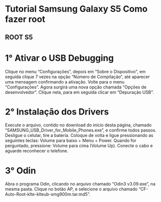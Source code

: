 # Tutorial Samsung Galaxy S5 Como fazer root 
## ROOT S5
# 1° Ativar o USB Debugging
Clique no menu “Configurações”, depois em “Sobre o Dispositivo”, em seguida clique 7 vezes na opção “Número de Compilação“, até aparecer uma mensagem confirmando a ativação. Volte para o menu “Configurações”. Agora surgirá uma nova opção chamada “Opções de desenvolvedor“. Clique nela, para em seguida clicar em “Depuração USB”.
# 2° Instalação dos Drivers
Execute o arquivo, contido no download do início desta página, chamado “SAMSUNG_USB_Driver_for_Mobile_Phones.exe”, e confirme todos passos. Desligue o celular, tire a bateria. Coloque de volta e ligue pressionando as seguintes teclas: Volume para baixo + Menu + Power. Quando for perguntado, pressione: Volume para cima (Volume Up).
Conecte o cabo e aguarde reconhecer o telefone.
# 3° Odin
Abra o programa Odin, clicando no arquivo chamado “Odin3 v3.09.exe”, na mesma pasta. Clique no botão AP, e selecione o arquivo chamado “CF-Auto-Root-klte-klteub-smg900m.tar.md5”.
